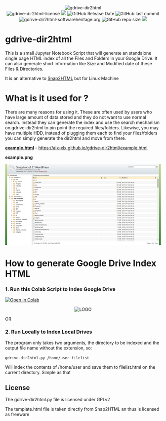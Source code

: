 
<div align="center">
<img src="https://i.imgur.com/H71y4Pp.png" alt="gdrive-dir2html" height="">
</div>
 <div align="center">
 <img alt="gdrive-dir2html-license" src="https://img.shields.io/badge/Open_source-MIT-red.svg?logo=git&logoColor=green"/>
<img src="https://img.shields.io/github/last-commit/alx-xlx/gdrive-dir2html.svg?logo=Sublime+Text&logoColor=green&label=Active"/>
<img alt="GitHub Release Date" src="https://img.shields.io/github/release-date/alx-xlx/gdrive-dir2html">
<img alt="GitHub last commit" src="https://img.shields.io/github/last-commit/alx-xlx/gdrive-dir2html">
<img alt="gdrive-dir2html-softwareheritage.org" src="https://archive.softwareheritage.org/badge/origin/https://github.com/Unipisa/CMM/"/>
<img alt="GitHub repo size" src="https://img.shields.io/github/repo-size/alx-xlx/gdrive-dir2html">
<img src="https://hits.seeyoufarm.com/api/count/incr/badge.svg?url=https%3A%2F%2Fgithub.com%2Falx-xlx%2Fgdrive-dir2html&count_bg=%2379C83D&title_bg=%23555555&icon=&icon_color=%23E7E7E7&title=Views&edge_flat=false"/>

</div>
 
# gdrive-dir2html

This is a small Jupyter Notebook Script that will generate an standalone single page HTML index of all the Files and Folders in your Google Drive. It can also generate short information like Size and Modified date of these Files & Directories.

It is an alternative to [Snap2HTML](http://www.rlvision.com/snap2html/about.php) but for Linux Machine


# What is it used for ?

There are many reasons for using it. These are often used by users who have large amount of data stored and they do not want to use normal search. Instead they can generate the index and use the search mechanism on gdrive-dir2html to pin point the required files/folders. Likewise, you may have multiple HDD, instead of plugging them each to find your files/folders you can simply generate the dir2html and move from there.


[**example.html**](https://alx-xlx.github.io/gdrive-dir2html/example.html) - https://alx-xlx.github.io/gdrive-dir2html/example.html

**example.png**

![](example.png)

# How to generate Google Drive Index HTML

### 1. Run this Colab Script to Index Google Drive
<!-- Open in Colab in Center -->
<a href="https://colab.research.google.com/github/alx-xlx/gdrive-dir2html/blob/master/gdrive_dir2html.ipynb" rel="nofollow"><img src="https://camo.githubusercontent.com/52feade06f2fecbf006889a904d221e6a730c194/68747470733a2f2f636f6c61622e72657365617263682e676f6f676c652e636f6d2f6173736574732f636f6c61622d62616467652e737667" alt="Open In Colab" class='centre' data-canonical-src="https://colab.research.google.com/assets/colab-badge.svg" style="max-width:100%;display:block;margin-left:auto;margin-right:auto;"></a>

<!-- https://i.imgur.com/hCFNHhN.gif -->

<!-- ![](https://i.imgur.com/sj4PEUo.gif) -->

<p align="center"><img src="https://i.imgur.com/sj4PEUo.gif" alt="LOGO"></p>

OR

### 2. Run Locally to Index Local Drives

The program only takes two arguments, the directory to be indexed and the output file name without the extension, so:

```gdrive-dir2html.py /home/user filelist```
 
Will index the contents of /home/user and save them to filelist.html on the current directory. Simple as that


## License
The gdrive-dir2html.py file is licensed under GPLv2

The template.html file is taken directly from Snap2HTML an thus is licensed as freeware
